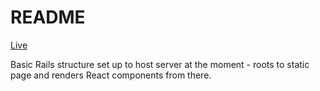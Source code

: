 # README

[Live][heroku]

[heroku]: https://jamheart.herokuapp.com/#/

Basic Rails structure set up to host server at the moment - roots to static page and renders React components from there.
